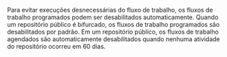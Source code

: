 Para evitar execuções desnecessárias do fluxo de trabalho, os fluxos de trabalho programados podem ser desabilitados automaticamente. Quando um repositório público é bifurcado, os fluxos de trabalho programados são desabilitados por padrão. Em um repositório público, os fluxos de trabalho agendados são automaticamente desabilitados quando nenhuma atividade do repositório ocorreu em 60 dias.
